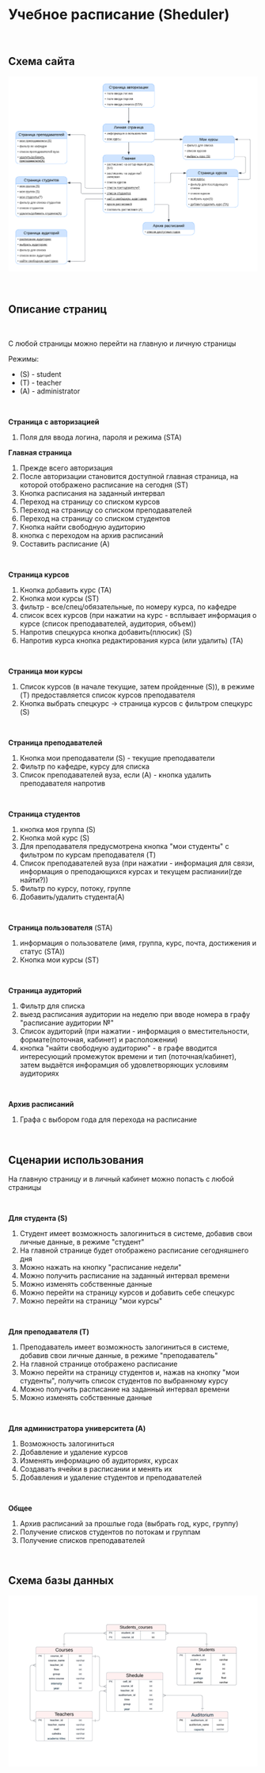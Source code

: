 # Учебное расписание (Sheduler)

<br/>

## Схема сайта
![](pic/scheme.png)

<br/>

## Описание страниц

<br/>

С любой страницы можно перейти на главную и личную страницы

Режимы:

* (S) - student
* (T) - teacher
* (A) - administrator

<br/>

**Страница с авторизацией**
1) Поля для ввода логина, пароля и режима (STA)
   
**Главная страница**
1) Прежде всего авторизация
2) После авторизации становится доступной главная страница, на которой отображено расписание на сегодня (ST)
3) Кнопка расписания на заданный интервал
4) Переход на страницу со списком курсов
5) Переход на страницу со списком преподавателей
6) Переход на страницу со списком студентов
7) Кнопка найти свободную аудиторию
8) кнопка с переходом на архив расписаний
9) Составить расписание (A)

<br/>

**Страница курсов**
1) Кнопка добавить курс (TA)
2) Кнопка мои курсы (ST)
3) фильтр - все/спец/обязательные, по номеру курса, по кафедре
4) список всех курсов (при нажатии на курс - всплывает информация о курсе (список преподавателей, аудитория, объем)) 
6) Напротив спецкурса кнопка добавить(плюсик) (S)
7) Напротив курса кнопка редактирования курса (или удалить) (TA)
<br/>

**Страница мои курсы**
1) Список курсов (в начале текущие, затем пройденные (S)), в режиме (T) предоставляется список курсов преподавателя
2) Кнопка выбрать спецкурс -> страница курсов с фильтром спецкурс (S)

<br/>

**Страница преподавателей**
1) Кнопка мои преподаватели (S) - текущие преподаватели
2) Фильтр по кафедре, курсу для списка
3) Список преподавателей вуза, если (A) - кнопка удалить преподавателя напротив

<br/>

**Страница студентов**
1) кнопка моя группа (S)
2) Кнопка мой курс (S)
4) Для преподавателя предусмотрена кнопка "мои студенты" с фильтром по курсам преподавателя (T)
5) Список преподавателей вуза (при нажатии - информация для связи, информация о преподающихся курсах и текущем распиании(где найти?))
6) Фильтр по курсу, потоку, группе
8) Добавить/удалить студента(A)
   
<br/>

**Страница пользователя** (STA)
1) информация о пользователе (имя, группа, курс, почта, достижения и статус (STA))
2) Кнопка мои курсы (ST)
   
<br/>

**Страница аудиторий**
1) Фильтр для списка
2) выезд расписания аудитории на неделю при вводе номера в графу "расписание аудитории №"
3) Список аудиторий (при нажатии - информация о вместительности, формате(поточная, кабинет) и расположении)
4) кнопка "найти свободную аудиторию" - в графе вводится интересующий промежуток времени и тип (поточная/кабинет), затем выдаётся инфорамция об удовлетворяющих условиям аудиториях
   
<br/>

**Архив расписаний**
1) Графа с выбором года для перехода на расписание
   
<br/>

## Сценарии использования

На главную страницу и в личный кабинет можно попасть с любой страницы

<br/>

**Для студента (S)**
1) Студент имеет возможность залогиниться в системе, добавив свои личные данные, в режиме "студент"
2) На главной странице будет отображено расписание сегодняшнего дня
4) Можно нажать на кнопку "расписание недели"
5) Можно получить расписание на заданный интервал времени
6) Можно изменять собственные данные
7) Можно перейти на страницу курсов и добавить себе спецкурс
8) Можно перейти на страницу "мои курсы"
   
<br/>

**Для преподавателя (T)**
1) Преподаватель имеет возможность залогиниться в системе, добавив свои личные данные, в режиме "преподаватель"
2) На главной странице отображено расписание
3) Можно перейти на страницу студентов и, нажав на кнопку "мои студенты", получить список студентов по выбранному курсу
4) Можно получить расписание на заданный интервал времени
5) Можно изменять собственные данные

<br/>

**Для администратора университета (A)**
1) Возможность залогиниться
2) Добавление и удаление курсов
3) Изменять информацию об аудиториях, курсах
4) Создавать ячейки в расписании и менять их
5) Добавления и удаление студентов и преподавателей

<br/>

**Общее**
1) Архив расписаний за прошлые года (выбрать год, курс, группу)
2) Получение списков студентов по потокам и группам
3) Получение списков преподавателей

<br/>

## Схема базы данных
![](pic/data_base.png)

<br/>
